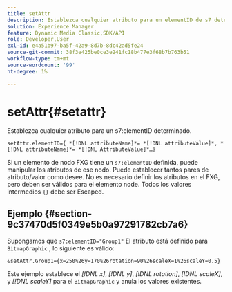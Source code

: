 ```yaml
---
title: setAttr
description: Establezca cualquier atributo para un elementID de s7 determinado.
solution: Experience Manager
feature: Dynamic Media Classic,SDK/API
role: Developer,User
exl-id: e4a51b97-ba5f-42a9-8d7b-8dc42ad5fe24
source-git-commit: 38f3e425be0ce3e241fc18b477e3f68b7b763b51
workflow-type: tm+mt
source-wordcount: '99'
ht-degree: 1%

---
```


# setAttr{#setattr}

Establezca cualquier atributo para un s7:elementID determinado.

`setAttr.elementID={ *[!DNL attributeName]*= *[!DNL attributeValue]*, *[!DNL attributeName]*= *[!DNL AttributeValue]*…}`

Si un elemento de nodo FXG tiene un `s7:elementID` definida, puede manipular los atributos de ese nodo. Puede establecer tantos pares de atributo/valor como desee. No es necesario definir los atributos en el FXG, pero deben ser válidos para el elemento node. Todos los valores intermedios `{}` debe ser Escaped.

## Ejemplo {#section-9c37470d5f0349e5b0a97291782cb7a6}

Supongamos que `s7:elementID="Group1"` El atributo está definido para `BitmapGraphic` , lo siguiente es válido:

`&setAttr.Group1={x=250%26y=170%26rotation=90%26scaleX=1%26scaleY=0.5}`

Este ejemplo establece el *[!DNL x]*, *[!DNL y]*, *[!DNL rotation]*, *[!DNL scaleX]*, y *[!DNL scaleY]* para el `BitmapGraphic` y anula los valores existentes.
